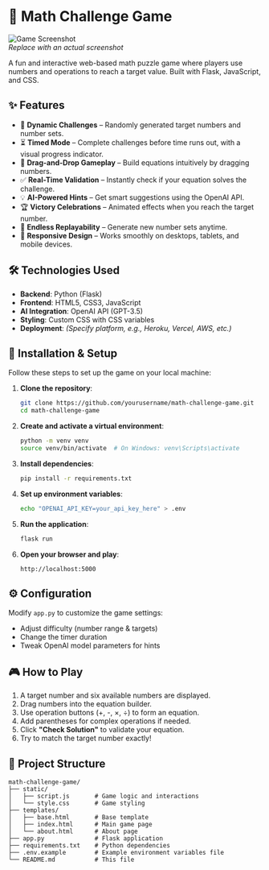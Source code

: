 # 🧮 Math Challenge Game

![Game Screenshot]()  
*Replace with an actual screenshot*

A fun and interactive web-based math puzzle game where players use numbers and operations to reach a target value. Built with Flask, JavaScript, and CSS.

## ✨ Features

- 🎯 **Dynamic Challenges** – Randomly generated target numbers and number sets.
- ⏳ **Timed Mode** – Complete challenges before time runs out, with a visual progress indicator.
- 🧩 **Drag-and-Drop Gameplay** – Build equations intuitively by dragging numbers.
- ✅ **Real-Time Validation** – Instantly check if your equation solves the challenge.
- 💡 **AI-Powered Hints** – Get smart suggestions using the OpenAI API.
- 🏆 **Victory Celebrations** – Animated effects when you reach the target number.
- 🔄 **Endless Replayability** – Generate new number sets anytime.
- 📱 **Responsive Design** – Works smoothly on desktops, tablets, and mobile devices.

## 🛠️ Technologies Used

- **Backend**: Python (Flask)
- **Frontend**: HTML5, CSS3, JavaScript
- **AI Integration**: OpenAI API (GPT-3.5)
- **Styling**: Custom CSS with CSS variables
- **Deployment**: *(Specify platform, e.g., Heroku, Vercel, AWS, etc.)*

## 🚀 Installation & Setup

Follow these steps to set up the game on your local machine:

1. **Clone the repository**:
   ```bash
   git clone https://github.com/yourusername/math-challenge-game.git
   cd math-challenge-game
   ```

2. **Create and activate a virtual environment**:
   ```bash
   python -m venv venv
   source venv/bin/activate  # On Windows: venv\Scripts\activate
   ```

3. **Install dependencies**:
   ```bash
   pip install -r requirements.txt
   ```

4. **Set up environment variables**:
   ```bash
   echo "OPENAI_API_KEY=your_api_key_here" > .env
   ```

5. **Run the application**:
   ```bash
   flask run
   ```

6. **Open your browser and play**:
   ```
   http://localhost:5000
   ```

## ⚙️ Configuration

Modify `app.py` to customize the game settings:
- Adjust difficulty (number range & targets)
- Change the timer duration
- Tweak OpenAI model parameters for hints

## 🎮 How to Play

1. A target number and six available numbers are displayed.
2. Drag numbers into the equation builder.
3. Use operation buttons (+, -, ×, ÷) to form an equation.
4. Add parentheses for complex operations if needed.
5. Click **"Check Solution"** to validate your equation.
6. Try to match the target number exactly!

## 📂 Project Structure

```
math-challenge-game/
├── static/
│   ├── script.js       # Game logic and interactions
│   └── style.css       # Game styling
├── templates/
│   ├── base.html       # Base template
│   ├── index.html      # Main game page
│   └── about.html      # About page
├── app.py              # Flask application
├── requirements.txt    # Python dependencies
├── .env.example        # Example environment variables file
└── README.md           # This file
```
